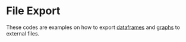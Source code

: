 # File Export

These codes are examples on how to export [dataframes](https://github.com/danielrferreira/pySTETV/tree/main/06%20-%20Utility%20%26%20References/File%20Export/Tables) and [graphs]() to external files.
